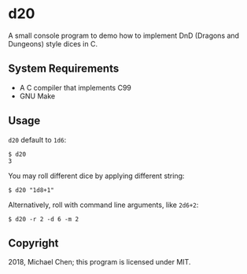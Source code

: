 # d20

A small console program to demo how to implement DnD (Dragons and Dungeons) style dices in C.

## System Requirements

* A C compiler that implements C99
* GNU Make

## Usage

`d20` default to `1d6`:

```
$ d20
3
```

You may roll different dice by applying different string:

```
$ d20 "1d8+1"
```

Alternatively, roll with command line arguments, like `2d6+2`:

```
$ d20 -r 2 -d 6 -m 2
```

## Copyright

2018, Michael Chen; this program is licensed under MIT.
